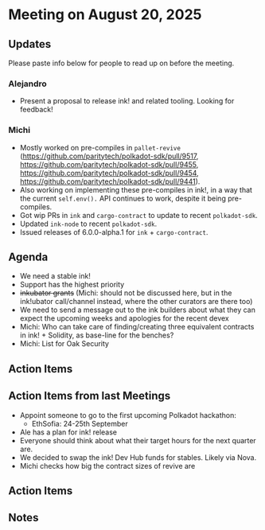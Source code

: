 # Meeting on August 20, 2025

## Updates
Please paste info below for people to read up on before the meeting.

### Alejandro
- Present a proposal to release ink! and related tooling. Looking for feedback!

### Michi
- Mostly worked on pre-compiles in `pallet-revive` (https://github.com/paritytech/polkadot-sdk/pull/9517, https://github.com/paritytech/polkadot-sdk/pull/9455, https://github.com/paritytech/polkadot-sdk/pull/9454, https://github.com/paritytech/polkadot-sdk/pull/9441).
- Also working on implementing these pre-compiles in ink!, in a way that the current `self.env().` API continues to work, despite it being pre-compiles.
- Got wip PRs in `ink` and `cargo-contract` to update to recent `polkadot-sdk`.
- Updated `ink-node` to recent `polkadot-sdk`.
- Issued releases of 6.0.0-alpha.1 for `ink` + `cargo-contract`.

## Agenda
- We need a stable ink!
- Support has the highest priority
- ~~inkubator grants~~ (Michi: should not be discussed here, but in the ink!ubator call/channel instead, where the other curators are there too)
- We need to send a message out to the ink builders about what they can expect the upcoming weeks and apologies for the recent devex
- Michi: Who can take care of finding/creating three equivalent contracts in ink! + Solidity, as base-line for the benches?
- Michi: List for Oak Security

## Action Items

## Action Items from last Meetings
- Appoint someone to go to the first upcoming Polkadot hackathon:
  - EthSofia: 24-25th September
- Ale has a plan for ink! release
- Everyone should think about what their target hours for the next quarter are. 
- We decided to swap the ink! Dev Hub funds for stables. Likely via Nova.
- Michi checks how big the contract sizes of revive are

## Action Items

## Notes
